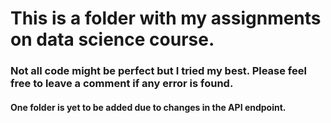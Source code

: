 # This is a folder with my assignments on data science course.

### Not all code might be perfect but I tried my best. Please feel free to leave a comment if any error is found.

#### One folder is yet to be added due to changes in the API endpoint.
